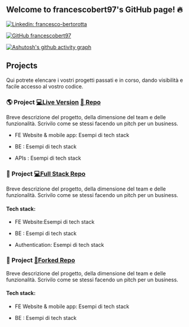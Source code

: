 ## Welcome to francescobert97's GitHub page! 🔥 

 



 

[![Linkedin: francesco-bertorotta](https://img.shields.io/badge/-francescoBertorotta-blue?style=flat-square&logo=Linkedin&logoColor=white&link=https://www.linkedin.com/in/francesco-bertorotta/)](https://www.linkedin.com/in/francesco-bertorotta/) 

[![GitHub francescobert97](https://img.shields.io/github/followers/francescobert97?label=follow&style=social)](https://github.com/francescobert97) 

 

[![Ashutosh's github activity graph](https://github-readme-activity-graph.cyclic.app/graph?username=francescobert97&theme=github-compact)](https://github.com/ashutosh00710/github-readme-activity-graph) 

## Projects 

 

Qui potrete elencare i vostri progetti passati e in corso, dando visibilità e facile accesso al vostro codice. 

 

### 🌎 Project  [💻Live Version](<!-- Inserisci qui il link alla versione deployata-->) [📄 Repo](<!-- Inserisci qui il link alla repository-->) 

Breve descrizione del progetto, della dimensione del team e delle funzionalità. Scrivilo come se stessi facendo un pitch per un business. 

 

- FE Website & mobile app: Esempi di tech stack 

- BE : Esempi di tech stack 

- APIs : Esempi di tech stack 

 

### 🍴 Project  [💻Full Stack Repo ](<!-- Inserisci qui il link alla repository-->) 

Breve descrizione del progetto, della dimensione del team e delle funzionalità. Scrivilo come se stessi facendo un pitch per un business. 

 

#### Tech stack: 

- FE Website:Esempi di tech stack 

- BE : Esempi di tech stack 

- Authentication: Esempi di tech stack 

 

### 💸 Project  [🍴Forked Repo ](<!-- Inserisci qui il link alla repository-->)  

Breve descrizione del progetto, della dimensione del team e delle funzionalità. Scrivilo come se stessi facendo un pitch per un business. 

 

#### Tech stack: 

- FE Website & mobile app: Esempi di tech stack 

- BE : Esempi di tech stack 

 

<!-- 

**DeveloperWayIT/DeveloperWayIT** is a ✨ _special_ ✨ repository because its `README.md` (this file) appears on your GitHub profile. 

 

Here are some ideas to get you started: 

 

- 🔭 I’m currently working on ... 

- 🌱 I’m currently learning ... 

- 👯 I’m looking to collaborate on ... 

- 🤔 I’m looking for help with ... 

- 💬 Ask me about ... 

- 📫 How to reach me: ... 

- 😄 Pronouns: ... 

- ⚡ Fun fact: ... 

--> 

 

 
